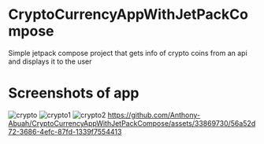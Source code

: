 # CryptoCurrencyAppWithJetPackCompose
Simple jetpack compose project that gets info of crypto coins from an api and displays it to the user
# Screenshots of app
![crypto](https://github.com/Anthony-Abuah/CryptoCurrencyAppWithJetPackCompose/assets/33869730/b233efb8-d3a0-4850-8ebf-23fe73d6112e)
![crypto1](https://github.com/Anthony-Abuah/CryptoCurrencyAppWithJetPackCompose/assets/33869730/50502d19-aaa1-4bed-83ac-b5197140f91b)
![crypto2](https://github.com/Anthony-Abuah/CryptoCurrencyAppWithJetPackCompose/assets/33869730/c73a0083-9e6f-48e5-854a-c170721efe63)
https://github.com/Anthony-Abuah/CryptoCurrencyAppWithJetPackCompose/assets/33869730/56a52d72-3686-4efc-87fd-1339f7554413
